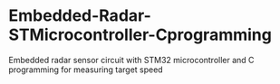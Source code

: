 # Embedded-Radar-STMicrocontroller-Cprogramming
Embedded radar sensor circuit with STM32 microcontroller and C programming for measuring target speed
